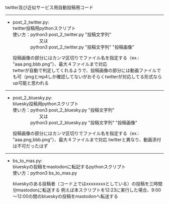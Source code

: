 twitter及び近似サービス用自動投稿用コード

***

- post_2_twitter.py:  
    twitter投稿用pythonスクリプト  
    使い方：python3 post_2_twitter.py "投稿文字列"  
    　　　　　　又は  
    　　　　python3 post_2_twitter.py "投稿文字列" "投稿画像"
  
    投稿画像の部分にはカンマ区切りでファイル名を指定する（ex.: "aaa.png,bbb.png"）、最大４ファイルまで対応  
    twtterが自動で判定してくれるようで、投稿画像の部分には動画ファイルでも可（pngとmp4しか確認してないがおそらくtwitterが対応してる形式ならup可能と思われる

***

- post_2_bluesky.py:  
    bluesky投稿用pythonスクリプト  
    使い方：python3 post_2_bluesky.py "投稿文字列"  
    　　　　　　又は  
    　　　　python3 post_2_bluesky.py "投稿文字列" "投稿画像"
  
    投稿画像の部分にはカンマ区切りでファイル名を指定する（ex.: "aaa.png,bbb.png"）、最大４ファイルまで対応
    twitterと異なり、動画添付は不可だったはず

***

- bs_to_mas.py:  
    blueskyの投稿をmastodonに転記するpythonスクリプト  
    使い方：python3 bs_to_mas.py  
  
    blueskyのある投稿者（コード上ではxxxxxxxxとしている）の投稿を三時間分mastodonに転送する
    例えば本スクリプトを12:23に実行した場合、9:00～12:00の間のblueskyの投稿をmastodonへ転送する
